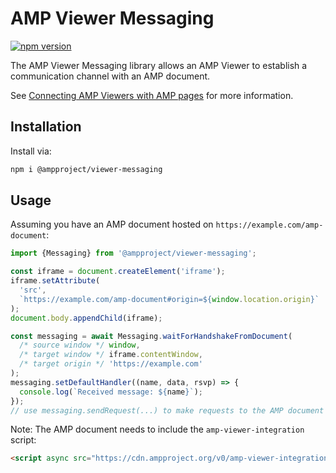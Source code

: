 # AMP Viewer Messaging

[![npm version](https://badge.fury.io/js/%40ampproject%2Fviewer-messaging.svg)](https://badge.fury.io/js/%40ampproject%2Fviewer-messaging)

The AMP Viewer Messaging library allows an AMP Viewer to establish a
communication channel with an AMP document.

See [Connecting AMP Viewers with AMP pages](https://github.com/ampproject/amphtml/blob/main/extensions/amp-viewer-integration/integrating-viewer-with-amp-doc-guide.md)
for more information.

## Installation

Install via:

```sh
npm i @ampproject/viewer-messaging
```

## Usage

Assuming you have an AMP document hosted on `https://example.com/amp-document`:

```js
import {Messaging} from '@ampproject/viewer-messaging';

const iframe = document.createElement('iframe');
iframe.setAttribute(
  'src',
  `https://example.com/amp-document#origin=${window.location.origin}`
);
document.body.appendChild(iframe);

const messaging = await Messaging.waitForHandshakeFromDocument(
  /* source window */ window,
  /* target window */ iframe.contentWindow,
  /* target origin */ 'https://example.com'
);
messaging.setDefaultHandler((name, data, rsvp) => {
  console.log(`Received message: ${name}`);
});
// use messaging.sendRequest(...) to make requests to the AMP document
```

Note: The AMP document needs to include the `amp-viewer-integration` script:

<!-- prettier-ignore-start -->
```html
<script async src="https://cdn.ampproject.org/v0/amp-viewer-integration-0.1.js"></script>
```
<!-- prettier-ignore-end -->
